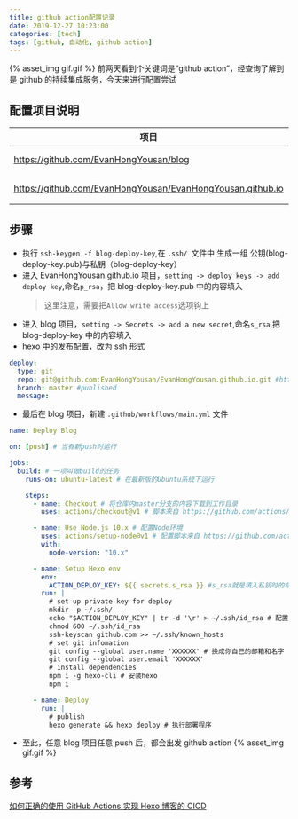 ```yaml
---
title: github action配置记录
date: 2019-12-27 10:23:00
categories: [tech]
tags: [github, 自动化, github action]
---
```


{% asset_img gif.gif %}
前两天看到个关键词是“github action”，经查询了解到是 github 的持续集成服务，今天来进行配置尝试
<escape><!-- more --></escape>

## 配置项目说明

| 项目                                                       | 说明      |
| ---------------------------------------------------------- | --------- |
| https://github.com/EvanHongYousan/blog                     | blog 源码 |
| https://github.com/EvanHongYousan/EvanHongYousan.github.io | 静态文件  |

## 步骤

- 执行 `ssh-keygen -f blog-deploy-key`,在 `.ssh/ `文件中 生成一组 公钥(blog-deploy-key.pub)与私钥（blog-deploy-key）
- 进入 EvanHongYousan.github.io 项目，`setting -> deploy keys -> add deploy key`,命名`p_rsa`，把 blog-deploy-key.pub 中的内容填入
  > 这里注意，需要把`Allow write access`选项钩上
- 进入 blog 项目，`setting -> Secrets -> add a new secret`,命名`s_rsa`,把 blog-deploy-key 中的内容填入
- hexo 中的发布配置，改为 ssh 形式

```yml
deploy:
  type: git
  repo: git@github.com:EvanHongYousan/EvanHongYousan.github.io.git #https://bitbucket.org/JohnSmith/johnsmith.bitbucket.io
  branch: master #published
  message:
```

- 最后在 blog 项目，新建 `.github/workflows/main.yml` 文件

```yml
name: Deploy Blog

on: [push] # 当有新push时运行

jobs:
  build: # 一项叫做build的任务
    runs-on: ubuntu-latest # 在最新版的Ubuntu系统下运行

    steps:
      - name: Checkout # 将仓库内master分支的内容下载到工作目录
        uses: actions/checkout@v1 # 脚本来自 https://github.com/actions/checkout

      - name: Use Node.js 10.x # 配置Node环境
        uses: actions/setup-node@v1 # 配置脚本来自 https://github.com/actions/setup-node
        with:
          node-version: "10.x"

      - name: Setup Hexo env
        env:
          ACTION_DEPLOY_KEY: ${{ secrets.s_rsa }} #s_rsa就是填入私钥时的命名
        run: |
          # set up private key for deploy
          mkdir -p ~/.ssh/
          echo "$ACTION_DEPLOY_KEY" | tr -d '\r' > ~/.ssh/id_rsa # 配置秘钥
          chmod 600 ~/.ssh/id_rsa
          ssh-keyscan github.com >> ~/.ssh/known_hosts
          # set git infomation
          git config --global user.name 'XXXXXX' # 换成你自己的邮箱和名字
          git config --global user.email 'XXXXXX'
          # install dependencies
          npm i -g hexo-cli # 安装hexo
          npm i

      - name: Deploy
        run: |
          # publish
          hexo generate && hexo deploy # 执行部署程序
```

- 至此，任意 blog 项目任意 push 后，都会出发 github action
  {% asset_img gif.gif %}

## 参考

[如何正确的使用 GitHub Actions 实现 Hexo 博客的 CICD](https://hdj.me/github-actions-hexo-cicd/)
